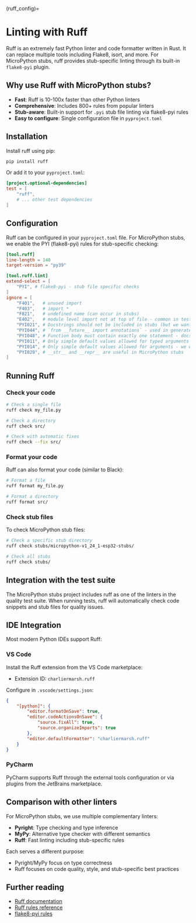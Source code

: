 (ruff_config)=
# Linting with Ruff

Ruff is an extremely fast Python linter and code formatter written in Rust. It can replace multiple tools including Flake8, isort, and more. For MicroPython stubs, ruff provides stub-specific linting through its built-in `flake8-pyi` plugin.

## Why use Ruff with MicroPython stubs?

- **Fast**: Ruff is 10-100x faster than other Python linters
- **Comprehensive**: Includes 800+ rules from popular linters
- **Stub-aware**: Built-in support for `.pyi` stub file linting via flake8-pyi rules
- **Easy to configure**: Single configuration file in `pyproject.toml`

## Installation

Install ruff using pip:

```bash
pip install ruff
```

Or add it to your `pyproject.toml`:

```toml
[project.optional-dependencies]
test = [
    "ruff",
    # ... other test dependencies
]
```

## Configuration

Ruff can be configured in your `pyproject.toml` file. For MicroPython stubs, we enable the PYI (flake8-pyi) rules for stub-specific checking:

```toml
[tool.ruff]
line-length = 140
target-version = "py39"

[tool.ruff.lint]
extend-select = [
    "PYI", # flake8-pyi - stub file specific checks
]
ignore = [
    "F401",   # unused import
    "F403",   # import *
    "F821",   # undefined name (can occur in stubs)
    "E402",   # module level import not at top of file - common in test snippets
    "PYI021", # Docstrings should not be included in stubs (but we want them for MicroPython)
    "PYI044", # `from __future__ import annotations` - used in generated stubs
    "PYI048", # Function body must contain exactly one statement - docstrings count
    "PYI011", # Only simple default values allowed for typed arguments - we want actual defaults
    "PYI014", # Only simple default values allowed for arguments - we want actual defaults
    "PYI029", # __str__ and __repr__ are useful in MicroPython stubs
]
```

## Running Ruff

### Check your code

```bash
# Check a single file
ruff check my_file.py

# Check a directory
ruff check src/

# Check with automatic fixes
ruff check --fix src/
```

### Format your code

Ruff can also format your code (similar to Black):

```bash
# Format a file
ruff format my_file.py

# Format a directory
ruff format src/
```

### Check stub files

To check MicroPython stub files:

```bash
# Check a specific stub directory
ruff check stubs/micropython-v1_24_1-esp32-stubs/

# Check all stubs
ruff check stubs/
```

## Integration with the test suite

The MicroPython stubs project includes ruff as one of the linters in the quality test suite. When running tests, ruff will automatically check code snippets and stub files for quality issues.

## IDE Integration

Most modern Python IDEs support Ruff:

### VS Code

Install the Ruff extension from the VS Code marketplace:
- Extension ID: `charliermarsh.ruff`

Configure in `.vscode/settings.json`:
```json
{
    "[python]": {
        "editor.formatOnSave": true,
        "editor.codeActionsOnSave": {
            "source.fixAll": true,
            "source.organizeImports": true
        },
        "editor.defaultFormatter": "charliermarsh.ruff"
    }
}
```

### PyCharm

PyCharm supports Ruff through the external tools configuration or via plugins from the JetBrains marketplace.

## Comparison with other linters

For MicroPython stubs, we use multiple complementary linters:
- **Pyright**: Type checking and type inference
- **MyPy**: Alternative type checker with different semantics
- **Ruff**: Fast linting including stub-specific rules

Each serves a different purpose:
- Pyright/MyPy focus on type correctness
- Ruff focuses on code quality, style, and stub-specific best practices

## Further reading

- [Ruff documentation](https://docs.astral.sh/ruff/)
- [Ruff rules reference](https://docs.astral.sh/ruff/rules/)
- [flake8-pyi rules](https://docs.astral.sh/ruff/rules/#flake8-pyi-pyi)
